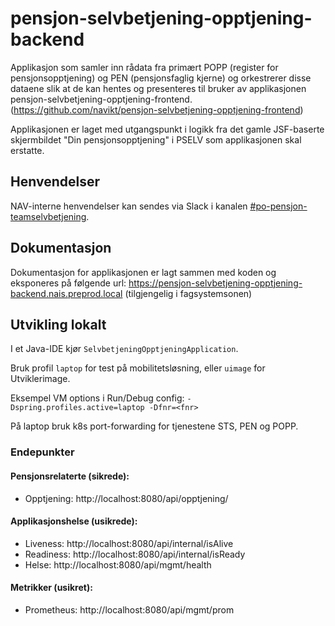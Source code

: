 # pensjon-selvbetjening-opptjening-backend
Applikasjon som samler inn rådata fra primært POPP 
(register for pensjonsopptjening) og PEN (pensjonsfaglig kjerne) og orkestrerer disse dataene slik at de kan hentes
 og presenteres til bruker av applikasjonen pensjon-selvbetjening-opptjening-frontend. (https://github.com/navikt/pensjon-selvbetjening-opptjening-frontend)

Applikasjonen er laget med utgangspunkt i logikk fra det gamle JSF-baserte skjermbildet "Din pensjonsopptjening" i PSELV som applikasjonen skal erstatte.

## Henvendelser

NAV-interne henvendelser kan sendes via Slack i kanalen [#po-pensjon-teamselvbetjening](https://nav-it.slack.com/archives/C014M7U1GBY).

## Dokumentasjon
Dokumentasjon for applikasjonen er lagt sammen med koden og eksponeres på følgende url: https://pensjon-selvbetjening-opptjening-backend.nais.preprod.local
(tilgjengelig i fagsystemsonen)

## Utvikling lokalt

I et Java-IDE kjør `SelvbetjeningOpptjeningApplication`.

Bruk profil `laptop` for test på mobilitetsløsning, eller `uimage` for Utviklerimage.

Eksempel VM options i Run/Debug config: `-Dspring.profiles.active=laptop -Dfnr=<fnr>`

På laptop bruk k8s port-forwarding for tjenestene STS, PEN og POPP.

### Endepunkter

#### Pensjonsrelaterte (sikrede):
* Opptjening: http://localhost:8080/api/opptjening/

#### Applikasjonshelse (usikrede):
* Liveness: http://localhost:8080/api/internal/isAlive
* Readiness: http://localhost:8080/api/internal/isReady
* Helse: http://localhost:8080/api/mgmt/health

#### Metrikker (usikret):
* Prometheus: http://localhost:8080/api/mgmt/prom
